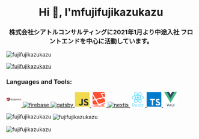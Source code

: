 <h1 align="center">Hi 👋, I'mfujifujikazukazu
</h1>
<h3 align="center">株式会社シアトルコンサルティングに2021年1月より中途入社 フロントエンドを中心に活動しています。</h3>

<p align="left"> <img src="https://komarev.com/ghpvc/?username=fujifujikazukazu&label=Profile%20views&color=0e75b6&style=flat" alt="fujifujikazukazu" /> </p>

<p align="left"> <a href="https://github.com/ryo-ma/github-profile-trophy"><img src="https://github-profile-trophy.vercel.app/?username=fujifujikazukazu" alt="fujifujikazukazu" /></a> </p>


<h3 align="left">Languages and Tools:</h3>
<p align="left"> <a href="https://angular.io" target="_blank"> <img src="https://raw.githubusercontent.com/devicons/devicon/master/icons/angularjs/angularjs-original-wordmark.svg" alt="angularjs" width="40" height="40"/> </a> <a href="https://firebase.google.com/" target="_blank"> <img src="https://www.vectorlogo.zone/logos/firebase/firebase-icon.svg" alt="firebase" width="40" height="40"/> </a> <a href="https://www.gatsbyjs.com/" target="_blank"> <img src="https://www.vectorlogo.zone/logos/gatsbyjs/gatsbyjs-icon.svg" alt="gatsby" width="40" height="40"/> </a> <a href="https://developer.mozilla.org/en-US/docs/Web/JavaScript" target="_blank"> <img src="https://raw.githubusercontent.com/devicons/devicon/master/icons/javascript/javascript-original.svg" alt="javascript" width="40" height="40"/> </a> <a href="https://laravel.com/" target="_blank"> <img src="https://raw.githubusercontent.com/devicons/devicon/master/icons/laravel/laravel-plain-wordmark.svg" alt="laravel" width="40" height="40"/> </a> <a href="https://nextjs.org/" target="_blank"> <img src="https://cdn.worldvectorlogo.com/logos/nextjs-3.svg" alt="nextjs" width="40" height="40"/> </a> <a href="https://reactjs.org/" target="_blank"> <img src="https://raw.githubusercontent.com/devicons/devicon/master/icons/react/react-original-wordmark.svg" alt="react" width="40" height="40"/> </a> <a href="https://www.typescriptlang.org/" target="_blank"> <img src="https://raw.githubusercontent.com/devicons/devicon/master/icons/typescript/typescript-original.svg" alt="typescript" width="40" height="40"/> </a> <a href="https://vuejs.org/" target="_blank"> <img src="https://raw.githubusercontent.com/devicons/devicon/master/icons/vuejs/vuejs-original-wordmark.svg" alt="vuejs" width="40" height="40"/> </a> </p>

<p><img align="left" src="https://github-readme-stats.vercel.app/api/top-langs?username=fujifujikazukazu&show_icons=true&locale=en&layout=compact" alt="fujifujikazukazu" /></p>

<p>&nbsp;<img align="center" src="https://github-readme-stats.vercel.app/api?username=fujifujikazukazu&show_icons=true&locale=en" alt="fujifujikazukazu" /></p>

<p><img align="center" src="https://github-readme-streak-stats.herokuapp.com/?user=fujifujikazukazu&" alt="fujifujikazukazu" /></p>

